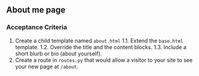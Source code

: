 ## About me page

### Acceptance Criteria
1. Create a child template named `about.html`
1.1. Extend the `base.html` template.
1.2. Override the title and the content blocks.
1.3. Include a short blurb or bio (about yourself).
2. Create a route in `routes.py` that would allow a visitor to your site to see your new page at `/about`.
